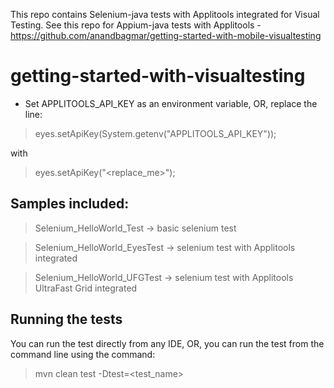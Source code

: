 This repo contains Selenium-java tests with Applitools integrated for Visual Testing.
See this repo for Appium-java tests with Applitools - https://github.com/anandbagmar/getting-started-with-mobile-visualtesting

# getting-started-with-visualtesting

* Set APPLITOOLS_API_KEY as an environment variable, OR, replace the line:
> eyes.setApiKey(System.getenv("APPLITOOLS_API_KEY"));

with 
> eyes.setApiKey("<replace_me>");

## Samples included:

> Selenium_HelloWorld_Test -> basic selenium test
 
> Selenium_HelloWorld_EyesTest -> selenium test with Applitools integrated
 
> Selenium_HelloWorld_UFGTest -> selenium test with Applitools UltraFast Grid integrated

## Running the tests

You can run the test directly from any IDE, OR, you can run the test from the command line using the command:

> mvn clean test -Dtest=<test_name>